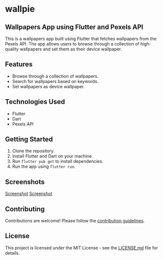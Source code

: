 # wallpie

## Wallpapers App using Flutter and Pexels API

This is a wallpapers app built using Flutter that fetches wallpapers from the Pexels API. The app allows users to browse through a collection of high-quality wallpapers and set them as their device wallpaper.

## Features

- Browse through a collection of wallpapers.
- Search for wallpapers based on keywords.
- Set wallpapers as device wallpaper.


## Technologies Used

- Flutter
- Dart
- Pexels API

## Getting Started

1. Clone the repository.
2. Install Flutter and Dart on your machine.
3. Run `flutter pub get` to install dependencies.
4. Run the app using `flutter run`.

## Screenshots

[Screenshot](screenshots/Screenshot_1710372181.png)
[Screenshot](screenshots/Screenshot_1710371253.png)

## Contributing

Contributions are welcome! Please follow the [contribution guidelines](CONTRIBUTING.md).

## License

This project is licensed under the MIT License - see the [LICENSE.md](LICENSE.md) file for details.

